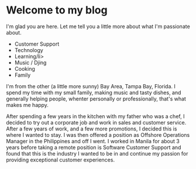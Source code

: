 # Welcome to my blog

I'm glad you are here. Let me tell you a little more about what I'm passionate about.

<html>
  <ul>
    <li>Customer Support</li>
    <li>Technology</li>
    <li>Learning/li>
    <li>Music / Djing</li>
    <li>Cooking</li>
    <li>Family</li>
  </ul>
    
I'm from the other (a little more sunny) Bay Area, Tampa Bay, Florida. I spend my time with my small family, making music and tasty dishes, and generally helping people, whenter personally or professionally, that's what makes me happy.

After spending a few years in the kitchen with my father who was a chef, I decided to try out a corporate job and work in sales and customer service. After a few years of work, and a few more promotions, I decided this is where I wanted to stay. I was then offered a position as Offshore Operations Manager in the Philippines and off I went. I worked in Manila for about 3 years before taking a remote position is Software Customer Support and found that this is the industry I wanted to be in and continue my passion for providing exceptional customer experiences. 
